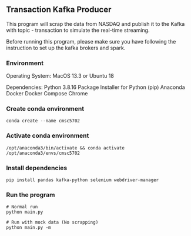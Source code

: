 ## Transaction Kafka Producer
This program will scrap the data from NASDAQ and publish it to the Kafka with topic - transaction to simulate the real-time streaming.

Before running this program, please make sure you have following the instruction to set up the kafka brokers and spark.

### Environment
Operating System: MacOS 13.3 or Ubuntu 18

Dependencies:
Python 3.8.16
Package Installer for Python (pip)
Anaconda
Docker
Docker Compose
Chrome

### Create conda environment
```
conda create --name cmsc5702
```

### Activate conda environment
```
/opt/anaconda3/bin/activate && conda activate /opt/anaconda3/envs/cmsc5702
```

### Install dependencies
```
pip install pandas kafka-python selenium webdriver-manager
```

### Run the program
```
# Normal run
python main.py

# Run with mock data (No scrapping)
python main.py -m
```